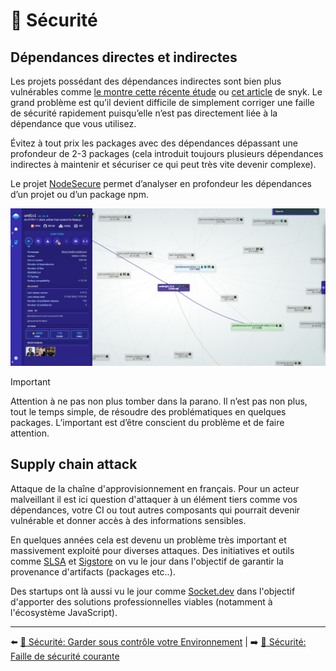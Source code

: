 # 🔐 Sécurité

## Dépendances directes et indirectes

Les projets possédant des dépendances indirectes sont bien plus vulnérables comme [le montre cette récente étude](https://arxiv.org/pdf/1902.09217.pdf) ou [cet article](https://snyk.io/blog/78-of-vulnerabilities-are-found-in-indirect-dependencies-making-remediation-complex/) de snyk. Le grand problème est qu’il devient difficile de simplement corriger une faille de sécurité rapidement puisqu’elle n’est pas directement liée à la dépendance que vous utilisez.

Évitez à tout prix les packages avec des dépendances dépassant une profondeur de 2-3 packages (cela introduit toujours plusieurs dépendances indirectes à maintenir et sécuriser ce qui peut très vite devenir complexe).

Le projet [NodeSecure](https://github.com/NodeSecure/cli) permet d’analyser en profondeur les dépendances d’un projet ou d’un package npm.

<img src="../../../assets/securite/nsecure.png" alt="NodeSecure" width="750">

> [!IMPORTANT]
> Attention à ne pas non plus tomber dans la parano. Il n’est pas non plus, tout le temps simple, de résoudre des problématiques en quelques packages. L’important est d’être conscient du problème et de faire attention.

## Supply chain attack

Attaque de la chaîne d'approvisionnement en français. Pour un acteur malveillant il est ici question d'attaquer à un élément tiers comme vos dépendances, votre CI ou tout autres composants qui pourrait devenir vulnérable et donner accès à des informations sensibles.

En quelques années cela est devenu un problème très important et massivement exploité pour diverses attaques. Des initiatives et outils comme [SLSA](https://slsa.dev/) et [Sigstore](https://www.sigstore.dev/) on vu le jour dans l'objectif de garantir la provenance d'artifacts (packages etc..).

Des startups ont là aussi vu le jour comme [Socket.dev](https://socket.dev/) dans l'objectif d'apporter des solutions professionnelles viables (notamment à l'écosystème JavaScript).

---

⬅️ [🔐 Sécurité: Garder sous contrôle votre Environnement](./3-garder-sous-controle-environnement.md) |
➡️ [🔐 Sécurité: Faille de sécurité courante](./5-faille-securite-courante.md)
